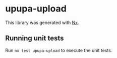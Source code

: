 # upupa-upload

This library was generated with [Nx](https://nx.dev).

## Running unit tests

Run `nx test upupa-upload` to execute the unit tests.
